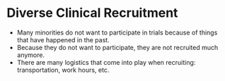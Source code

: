 # Diverse Clinical Recruitment

- Many minorities do not want to participate in trials because of things that have happened in the past.
- Because they do not want to participate, they are not recruited much anymore.
- There are many logistics that come into play when recruiting: transportation, work hours, etc.